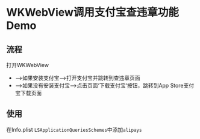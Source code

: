 # WKWebView调用支付宝查违章功能Demo



## 流程

打开WKWebView

* —>如果安装支付宝—>打开支付宝并跳转到查违章页面
* —>如果没有安装支付宝—>点击页面‘下载支付宝‘按钮，跳转到App Store支付宝下载页面




## 使用

在Info.plist `LSApplicationQueriesSchemes`中添加`alipays`